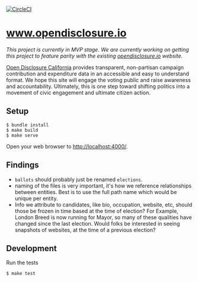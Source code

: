 [![CircleCI](https://circleci.com/gh/adborden/odca-jekyll.svg?style=svg)](https://circleci.com/gh/adborden/odca-jekyll)

# www.opendisclosure.io

_This project is currently in MVP stage. We are currently working on getting
this project to feature parity with the existing
[opendisclosure.io][opendisclosure-io] website._

[Open Disclosure California][opendisclosure-io] provides transparent,
non-partisan campaign contribution and expenditure data in an accessible and
easy to understand format. We hope this site will engage the voting public and
raise awareness and accountability. Ultimately, this is one step toward shifting
politics into a movement of civic engagement and ultimate citizen action.


## Setup

    $ bundle install
    $ make build
    $ make serve

Open your web browser to [http://localhost:4000/](http://localhost:4000/).


## Findings

- `ballots` should probably just be renamed `elections`.
- naming of the files is very important, it's how we reference relationships
  between entities. Best is to use the full path name which would be unique per
  entity.
- Info we attribute to candidates, like bio, occupation, website, etc, should
  those be frozen in time based at the time of election? For Example, London
  Breed is now running for Mayor, so many of these qualities have changed since
  the last election. Would folks be interested in seeing snapshots of websites,
  at the time of a previous election?


## Development

Run the tests

    $ make test


[opendisclosure-io]: http://www.opendisclosure.io/
